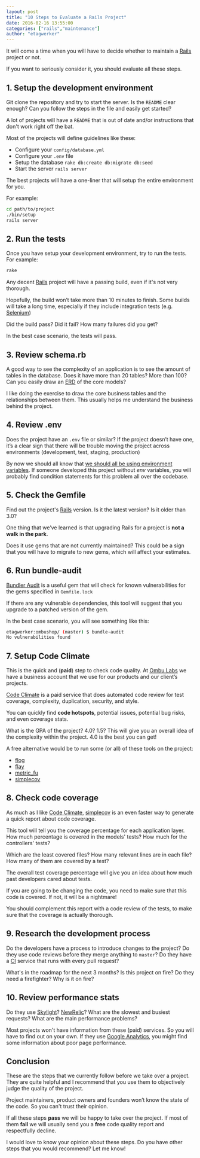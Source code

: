 ```yaml
---
layout: post
title: "10 Steps to Evaluate a Rails Project"
date: 2016-02-16 13:55:00
categories: ["rails","maintenance"]
author: "etagwerker"
---
```


It will come a time when you will have to decide whether to maintain a [Rails](http://rubyonrails.org) project or not.

If you want to seriously consider it, you should evaluate all these steps.

## 1. Setup the development environment

Git clone the repository and try to start the server. Is the `README` clear enough? Can you follow the steps in the file and easily get started?

A lot of projects will have a `README` that is out of date and/or instructions that don't work right off the bat.

Most of the projects will define guidelines like these:

* Configure your `config/database.yml`
* Configure your `.env` file
* Setup the database `rake db:create db:migrate db:seed`
* Start the server `rails server`

The best projects will have a one-liner that will setup the entire environment for you.

For example:

```bash
cd path/to/project
./bin/setup
rails server
```

## 2. Run the tests

Once you have setup your development environment, try to run the tests. For example:

```bash
rake
```

Any decent [Rails](http://rubyonrails.org) project will have a passing build, even if it's not very thorough.

Hopefully, the build won’t take more than 10 minutes to finish. Some builds will take a long time, especially if they include integration tests (e.g. [Selenium](http://www.seleniumhq.org))

Did the build pass? Did it fail? How many failures did you get?

In the best case scenario, the tests will pass.

## 3. Review schema.rb

A good way to see the complexity of an application is to see the amount of tables in the database. Does it have more than 20 tables? More than 100? Can you easily draw an [ERD](https://en.wikipedia.org/wiki/Entity–relationship_model) of the core models?

I like doing the exercise to draw the core business tables and the relationships between them. This usually helps me understand the business behind the project.

## 4. Review .env

Does the project have an `.env` file or similar? If the project doesn’t have one, it’s a clear sign that there will be trouble moving the project across environments (development, test, staging, production)

By now we should all know that [we should all be using environment variables](http://12factor.net/config). If someone developed this project without *env* variables, you will probably find condition statements for this problem all over the codebase.

## 5. Check the Gemfile

Find out the project's [Rails](http://rubyonrails.org) version. Is it the latest version? Is it older than 3.0?

One thing that we’ve learned is that upgrading Rails for a project is **not a walk in the park**.

Does it use gems that are not currently maintained? This could be a sign that you will have to migrate to new gems, which will affect your estimates.

## 6. Run bundle-audit

[Bundler Audit](https://rubygems.org/gems/bundler-audit) is a useful gem that will check for known vulnerabilities for the gems specified in `Gemfile.lock`

If there are any vulnerable dependencies, this tool will suggest that you upgrade to a patched version of the gem.

In the best case scenario, you will see something like this:

```bash
etagwerker:ombushop/ (master) $ bundle-audit
No vulnerabilities found
```

## 7. Setup Code Climate

This is the quick and (**paid**) step to check code quality. At [Ombu Labs](http://www.ombulabs.com) we have a business account that we use for our products and our client’s projects.

[Code Climate](https://codeclimate.com) is a paid service that does automated code review for test coverage, complexity, duplication, security, and style.

You can quickly find **code hotspots**, potential issues, potential bug risks, and even coverage stats.

What is the GPA of the project? 4.0? 1.5? This will give you an overall idea of the complexity within the project. 4.0 is the best you can get!

A free alternative would be to run some (or all) of these tools on the project:

* [flog](https://rubygems.org/gems/flog)
* [flay](https://rubygems.org/gems/flay)
* [metric_fu](https://rubygems.org/gems/metric_fu)
* [simplecov](https://rubygems.org/gems/simplecov)

## 8. Check code coverage

As much as I like [Code Climate](https://codeclimate.com), [simplecov](https://rubygems.org/gems/simplecov) is an even faster way to generate a quick report about code coverage.

This tool will tell you the coverage percentage for each application layer. How much percentage is covered in the models' tests? How much for the controllers' tests?

Which are the least covered files? How many relevant lines are in each file? How many of them are covered by a test?

The overall test coverage percentage will give you an idea about how much past developers cared about tests.

If you are going to be changing the code, you need to make sure that this code is covered. If not, it will be a nightmare!

You should complement this report with a code review of the tests, to make sure that the coverage is actually thorough.

## 9. Research the development process

Do the developers have a process to introduce changes to the project? Do they use code reviews before they merge anything to `master`? Do they have a [CI](https://en.wikipedia.org/wiki/Continuous_integration) service that runs with every pull request?

What's in the roadmap for the next 3 months? Is this project on fire? Do they need a firefighter? Why is it on fire?

## 10. Review performance stats

Do they use [Skylight](https://www.skylight.io)? [NewRelic](http://newrelic.com)? What are the slowest and busiest requests? What are the main performance problems?

Most projects won't have information from these (paid) services. So you will have to find out on your own. If they use [Google Analytics](https://www.google.com/analytics/), you might find some information about poor page performance.

## Conclusion

These are the steps that we currently follow before we take over a project. They are quite helpful and I recommend that you use them to objectively judge the quality of the project.

Project maintainers, product owners and founders won’t know the state of the code. So you can't trust their opinion.

If all these steps **pass** we will be happy to take over the project. If most of them **fail** we will usually send you a **free** code quality report and respectfully decline.

I would love to know your opinion about these steps. Do you have other steps that you would recommend? Let me know!
